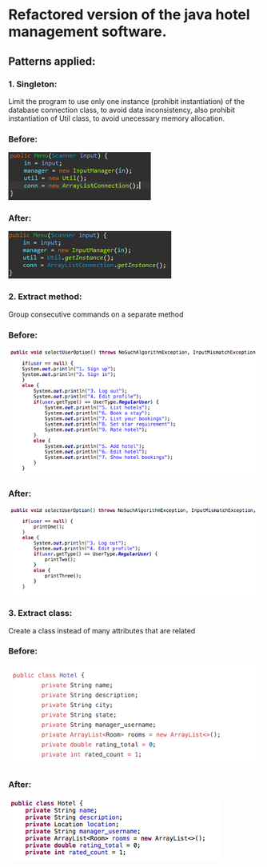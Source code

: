 # Refactored version of the java hotel management software.

## Patterns applied:
### 1.  Singleton:
 Limit the program to use only one instance (prohibit instantiation) of the database connection class, to avoid data inconsistency, also prohibit instantiation of Util class, to avoid unecessary memory allocation.
### Before:
 ![singleton antes](./img/singleton_antes.PNG)
### After:
 ![singleton depois](./img/singleton_depois.PNG)
### 2. Extract method:
 Group consecutive commands on a separate method
### Before:
 ![extract antes](./img/extract_method_antes.png)
### After:
 ![extract depois](./img/extract_method_depois.png)
### 3. Extract class:
 Create a class instead of many attributes that are related
### Before:
 ![extract antes](./img/extract_class_antes.png)
### After:
 ![extract depois](./img/extract_class_depois.png)
